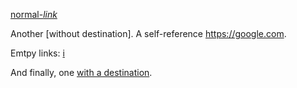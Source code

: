 [normal-*link*](destination)

Another [without destination]. A self-reference <https://google.com>.

Emtpy links: []() [i]() [](i)

And finally, one [with a destination][with-a-destination].

[with-a-destination]: https://duckduckgo.com

